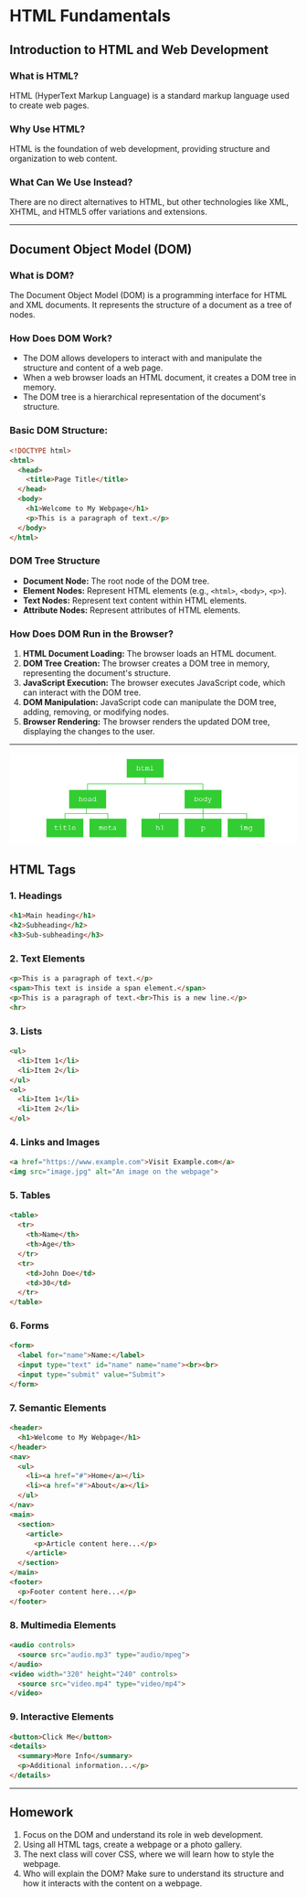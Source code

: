 # HTML Fundamentals

## Introduction to HTML and Web Development
### What is HTML?
HTML (HyperText Markup Language) is a standard markup language used to create web pages.

### Why Use HTML?
HTML is the foundation of web development, providing structure and organization to web content.

### What Can We Use Instead?
There are no direct alternatives to HTML, but other technologies like XML, XHTML, and HTML5 offer variations and extensions.

---

## Document Object Model (DOM)
### What is DOM?
The Document Object Model (DOM) is a programming interface for HTML and XML documents. It represents the structure of a document as a tree of nodes.

### How Does DOM Work?
- The DOM allows developers to interact with and manipulate the structure and content of a web page.
- When a web browser loads an HTML document, it creates a DOM tree in memory.
- The DOM tree is a hierarchical representation of the document's structure.

### Basic DOM Structure:
```html
<!DOCTYPE html>
<html>
  <head>
    <title>Page Title</title>
  </head>
  <body>
    <h1>Welcome to My Webpage</h1>
    <p>This is a paragraph of text.</p>
  </body>
</html>
```

### DOM Tree Structure
- **Document Node:** The root node of the DOM tree.
- **Element Nodes:** Represent HTML elements (e.g., `<html>`, `<body>`, `<p>`).
- **Text Nodes:** Represent text content within HTML elements.
- **Attribute Nodes:** Represent attributes of HTML elements.

### How Does DOM Run in the Browser?
1. **HTML Document Loading:** The browser loads an HTML document.
2. **DOM Tree Creation:** The browser creates a DOM tree in memory, representing the document's structure.
3. **JavaScript Execution:** The browser executes JavaScript code, which can interact with the DOM tree.
4. **DOM Manipulation:** JavaScript code can manipulate the DOM tree, adding, removing, or modifying nodes.
5. **Browser Rendering:** The browser renders the updated DOM tree, displaying the changes to the user.

---
![alt text](image.png)
## HTML Tags

### 1. Headings
```html
<h1>Main heading</h1>
<h2>Subheading</h2>
<h3>Sub-subheading</h3>
```

### 2. Text Elements
```html
<p>This is a paragraph of text.</p>
<span>This text is inside a span element.</span>
<p>This is a paragraph of text.<br>This is a new line.</p>
<hr>
```

### 3. Lists
```html
<ul>
  <li>Item 1</li>
  <li>Item 2</li>
</ul>
<ol>
  <li>Item 1</li>
  <li>Item 2</li>
</ol>
```

### 4. Links and Images
```html
<a href="https://www.example.com">Visit Example.com</a>
<img src="image.jpg" alt="An image on the webpage">
```

### 5. Tables
```html
<table>
  <tr>
    <th>Name</th>
    <th>Age</th>
  </tr>
  <tr>
    <td>John Doe</td>
    <td>30</td>
  </tr>
</table>
```

### 6. Forms
```html
<form>
  <label for="name">Name:</label>
  <input type="text" id="name" name="name"><br><br>
  <input type="submit" value="Submit">
</form>
```

### 7. Semantic Elements
```html
<header>
  <h1>Welcome to My Webpage</h1>
</header>
<nav>
  <ul>
    <li><a href="#">Home</a></li>
    <li><a href="#">About</a></li>
  </ul>
</nav>
<main>
  <section>
    <article>
      <p>Article content here...</p>
    </article>
  </section>
</main>
<footer>
  <p>Footer content here...</p>
</footer>
```

### 8. Multimedia Elements
```html
<audio controls>
  <source src="audio.mp3" type="audio/mpeg">
</audio>
<video width="320" height="240" controls>
  <source src="video.mp4" type="video/mp4">
</video>
```

### 9. Interactive Elements
```html
<button>Click Me</button>
<details>
  <summary>More Info</summary>
  <p>Additional information...</p>
</details>
```

---

## Homework
1. Focus on the DOM and understand its role in web development.
2. Using all HTML tags, create a webpage or a photo gallery.
3. The next class will cover CSS, where we will learn how to style the webpage.
4. Who will explain the DOM? Make sure to understand its structure and how it interacts with the content on a webpage.

